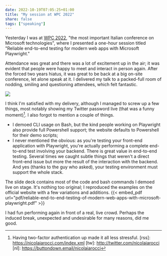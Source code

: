 ```yaml
---
date: 2022-10-19T07:05:25+01:00
title: "My session at WPC 2022"
share: false
tags: ["speaking"]
---
```

Yesterday I was at [WPC 2022][1], "the most important Italian conference on
Microsoft technologies", where I presented a one-hour session titled "Reliable
end-to-end testing for modern web apps with Microsoft Playwright." 

Attendance was great and there was a lot of excitement up in the air; it was
evident that people were happy to meet and interact in person again. After the
forced two years hiatus, it was great to be back at a big on-site conference,
let alone speak at it. I delivered my talk to a packed-full room of nodding,
smiling and questioning attendees, which felt fantastic. 

![](/images/wpc2022-1.jpg)

I think I'm satisfied with my delivery, although I managed to screw up a few
things, most notably showing my Twitter password live (that was a funny
moment)[^2]. I also forgot to mention a couple of things. 

- I demoed CLI usage on Bash, but the kind people working on Playwright also
provide full Powershell support; the website defaults to Powershell for their
demo scripts;
- I never mentioned the obvious: as you're testing your front-end application
with Playwright, you're actually performing a complete end-to-end test
involving your backend. There is great value in end-to-end testing. Several
times we caught subtle things that weren't a direct front-end issue but more
the result of the interaction with the backend. And yes (thanks to the guy who
asked), your testing environment must support the whole stack.

The slide deck contains most of the code and bash commands I demoed live on
stage. It's nothing too original; I reproduced the examples on the official
website with a few variations and additions. 
{{< embed_pdf url="pdf/reliable-end-to-end-testing-of-modern-web-apps-with-microsoft-playwright.pdf" >}}

I had fun performing again in front of a real, live crowd. Perhaps the induced
break, unexpected and undesirable for many reasons, did me good.




 [1]: https://www.wpc2022.it/
 [^2]: Having two-factor authentication up made it all less stressful.
 [rss]: https://nicolaiarocci.com/index.xml
 [tw]: http://twitter.com/nicolaiarocci
 [nl]: https://buttondown.email/nicolaiarocci
